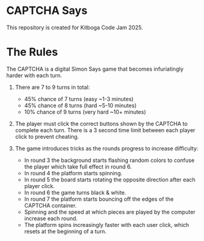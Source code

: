 # CAPTCHA Says
This repository is created for Kitboga Code Jam 2025.

# The Rules
The CAPTCHA is a digital Simon Says game that becomes infuriatingly harder with each turn.

1. There are 7 to 9 turns in total:
    - 45% chance of 7 turns (easy ~1-3 minutes)
    - 45% chance of 8 turns (hard ~5-10 minutes)
    - 10% chance of 9 turns (very hard ~10+ minutes)
    
2. The player must click the correct buttons shown by the CAPTCHA to complete each turn. There is a 3 second time limit between each player click to prevent cheating.

3. The game introduces tricks as the rounds progress to increase difficulty:
    - In round 3 the background starts flashing random colors to confuse the player which take full effect in round 6.
    - In round 4 the platform starts spinning.
    - In round 5 the board starts rotating the opposite direction after each player click.
    - In round 6 the game turns black & white.
    - In round 7 the platform starts bouncing off the edges of the CAPTCHA container.
    - Spinning and the speed at which pieces are played by the computer increase each round.
    - The platform spins increasingly faster with each user click, which resets at the beginning of a turn.


